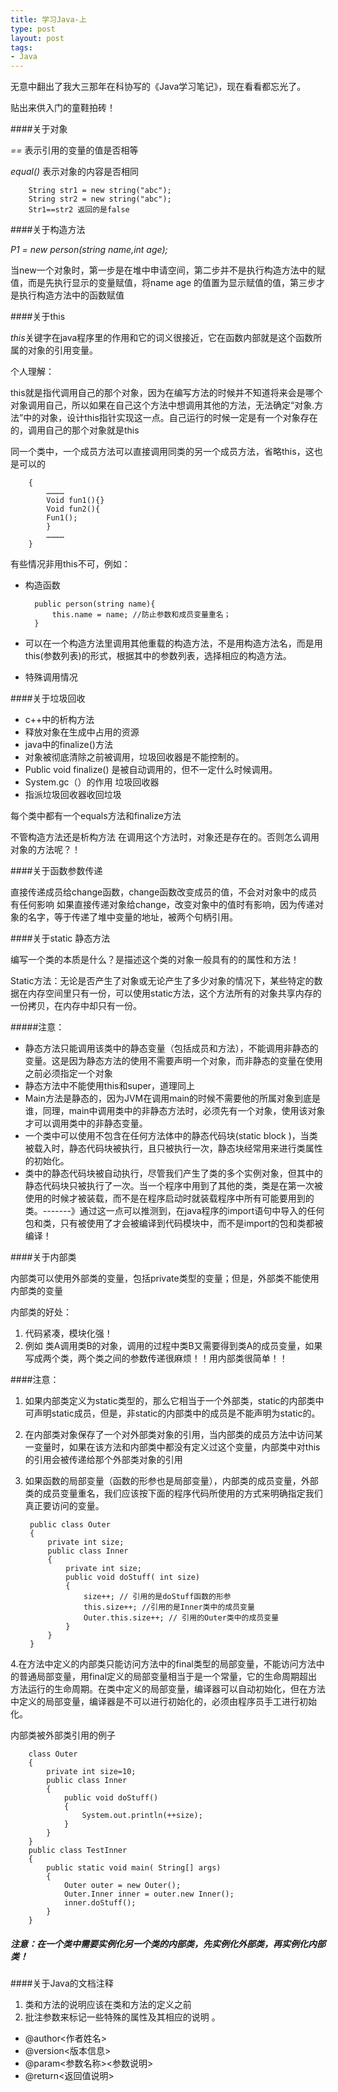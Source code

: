 ```yaml
--- 
title: 学习Java-上
type: post
layout: post
tags: 
- Java
---
```


无意中翻出了我大三那年在科协写的《Java学习笔记》，现在看看都忘光了。

贴出来供入门的童鞋拍砖！

####关于对象

*==* 表示引用的变量的值是否相等

*equal()* 表示对象的内容是否相同

		String str1 = new string("abc");
		String str2 = new string("abc");
		Str1==str2 返回的是false


####关于构造方法

*P1 = new person(string name,int age);*

当new一个对象时，第一步是在堆中申请空间，第二步并不是执行构造方法中的赋值，而是先执行显示的变量赋值，将name age 的值置为显示赋值的值，第三步才是执行构造方法中的函数赋值


####关于this

*this*关键字在java程序里的作用和它的词义很接近，它在函数内部就是这个函数所属的对象的引用变量。 

个人理解：

this就是指代调用自己的那个对象，因为在编写方法的时候并不知道将来会是哪个对象调用自己，所以如果在自己这个方法中想调用其他的方法，无法确定“对象.方法”中的对象，设计this指针实现这一点。自己运行的时候一定是有一个对象存在的，调用自己的那个对象就是this


同一个类中，一个成员方法可以直接调用同类的另一个成员方法，省略this，这也是可以的

		{
			…………
			Void fun1(){}
			Void fun2(){
			Fun1();
			}
			…………
		}

有些情况非用this不可，例如：

+ 构造函数 

		public person(string name){
			this.name = name; //防止参数和成员变量重名；
		}

+ 可以在一个构造方法里调用其他重载的构造方法，不是用构造方法名，而是用this(参数列表)的形式，根据其中的参数列表，选择相应的构造方法。 
+ 特殊调用情况


####关于垃圾回收

+ c++中的析构方法 
+ 释放对象在生成中占用的资源
+ java中的finalize()方法 
+ 对象被彻底清除之前被调用，垃圾回收器是不能控制的。
+ Public void finalize() 是被自动调用的，但不一定什么时候调用。
+ System.gc（）的作用 垃圾回收器
+ 指派垃圾回收器收回垃圾

每个类中都有一个equals方法和finalize方法

不管构造方法还是析构方法 在调用这个方法时，对象还是存在的。否则怎么调用对象的方法呢？！


####关于函数参数传递

直接传递成员给change函数，change函数改变成员的值，不会对对象中的成员有任何影响
如果直接传递对象给change，改变对象中的值时有影响，因为传递对象的名字，等于传递了堆中变量的地址，被两个句柄引用。


####关于static 静态方法

编写一个类的本质是什么？是描述这个类的对象一般具有的的属性和方法！

Static方法：无论是否产生了对象或无论产生了多少对象的情况下，某些特定的数据在内存空间里只有一份，可以使用static方法，这个方法所有的对象共享内存的一份拷贝，在内存中却只有一份。

#####注意：

+ 静态方法只能调用该类中的静态变量（包括成员和方法），不能调用非静态的变量。这是因为静态方法的使用不需要声明一个对象，而非静态的变量在使用之前必须指定一个对象
+ 静态方法中不能使用this和super，道理同上
+ Main方法是静态的，因为JVM在调用main的时候不需要他的所属对象到底是谁，同理，main中调用类中的非静态方法时，必须先有一个对象，使用该对象才可以调用类中的非静态变量。 
+ 一个类中可以使用不包含在任何方法体中的静态代码块(static block )，当类被载入时，静态代码块被执行，且只被执行一次，静态块经常用来进行类属性的初始化。
+ 类中的静态代码块被自动执行，尽管我们产生了类的多个实例对象，但其中的静态代码块只被执行了一次。当一个程序中用到了其他的类，类是在第一次被使用的时候才被装载，而不是在程序启动时就装载程序中所有可能要用到的类。-------》通过这一点可以推测到，在java程序的import语句中导入的任何包和类，只有被使用了才会被编译到代码模块中，而不是import的包和类都被编译！


####关于内部类

内部类可以使用外部类的变量，包括private类型的变量；但是，外部类不能使用内部类的变量

内部类的好处：

1. 代码紧凑，模块化强！
1. 例如 类A调用类B的对象，调用的过程中类B又需要得到类A的成员变量，如果写成两个类，两个类之间的参数传递很麻烦！！用内部类很简单！！


####注意：

1. 如果内部类定义为static类型的，那么它相当于一个外部类，static的内部类中可声明static成员，但是，非static的内部类中的成员是不能声明为static的。
2. 在内部类对象保存了一个对外部类对象的引用，当内部类的成员方法中访问某一变量时，如果在该方法和内部类中都没有定义过这个变量，内部类中对this的引用会被传递给那个外部类对象的引用
3. 如果函数的局部变量（函数的形参也是局部变量），内部类的成员变量，外部类的成员变量重名，我们应该按下面的程序代码所使用的方式来明确指定我们真正要访问的变量。 

		public class Outer
		{
			private int size;
			public class Inner
			{
				private int size;
				public void doStuff( int size)
				{
					size++; // 引用的是doStuff函数的形参
					this.size++; //引用的是Inner类中的成员变量	
					Outer.this.size++; // 引用的Outer类中的成员变量
				}
			}
		}

4.在方法中定义的内部类只能访问方法中的final类型的局部变量，不能访问方法中的普通局部变量，用final定义的局部变量相当于是一个常量，它的生命周期超出方法运行的生命周期。在类中定义的局部变量，编译器可以自动初始化，但在方法中定义的局部变量，编译器是不可以进行初始化的，必须由程序员手工进行初始化。


内部类被外部类引用的例子

		class Outer
		{
			private int size=10;
			public class Inner
			{
				public void doStuff()
				{
					System.out.println(++size);
				}
			}
		}
		public class TestInner
		{
			public static void main( String[] args)
			{
				Outer outer = new Outer();
				Outer.Inner inner = outer.new Inner();
				inner.doStuff();
			}
		}


##### 注意：在一个类中需要实例化另一个类的内部类，先实例化外部类，再实例化内部类！


####关于Java的文档注释

1. 类和方法的说明应该在类和方法的定义之前
2. 批注参数来标记一些特殊的属性及其相应的说明 。

+ @author<作者姓名>
+ @version<版本信息>
+ @param<参数名称><参数说明>
+ @return<返回值说明>
